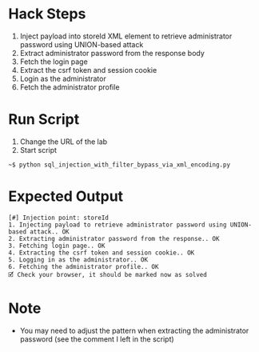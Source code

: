 # Hack Steps

1. Inject payload into storeId XML element to retrieve administrator password using UNION-based attack
2. Extract administrator password from the response body
3. Fetch the login page
4. Extract the csrf token and session cookie
5. Login as the administrator
6. Fetch the administrator profile

# Run Script

1. Change the URL of the lab
2. Start script

```
~$ python sql_injection_with_filter_bypass_via_xml_encoding.py
```

# Expected Output

```
[#] Injection point: storeId
1. Injecting payload to retrieve administrator password using UNION-based attack.. OK
2. Extracting administrator password from the response.. OK
3. Fetching login page.. OK
4. Extracting the csrf token and session cookie.. OK
5. Logging in as the administrator.. OK
6. Fetching the administrator profile.. OK
🗹 Check your browser, it should be marked now as solved
```

# Note

- You may need to adjust the pattern when extracting the administrator password (see the comment I left in the script)
